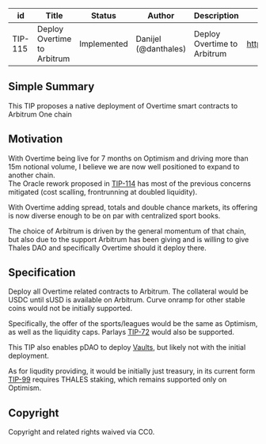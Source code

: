 | id | Title | Status | Author | Description | Discussions to | Created |
| ----------- | ----------- | ----------- | ----------- | ----------- | ----------- | ----------- |
| TIP-115 | Deploy Overtime to Arbitrum | Implemented | Danijel (@danthales) |  Deploy Overtime to Arbitrum| https://discord.gg/thales | 2022-12-17
 
## Simple Summary

This TIP proposes a native deployment of Overtime smart contracts to Arbitrum One chain 
 
## Motivation

With Overtime being live for 7 months on Optimism and driving more than 15m notional volume, I believe we are now well positioned to expand to another chain.  
The Oracle rework proposed in [TIP-114](https://github.com/thales-markets/thales-improvement-proposals/blob/main/TIPs/TIP-114.md) has most of the previous concerns  mitigated (cost scalling, frontrunning at doubled liquidity).  

With Overtime adding spread, totals and double chance markets, its offering is now diverse enough to be on par with centralized sport books.   

The choice of Arbitrum is driven by the general momentum of that chain, but also due to the support Arbitrum has been giving and is willing to give Thales DAO and specifically Overtime should it deploy there.
    
## Specification 

Deploy all Overtime related contracts to Arbitrum. The collateral would be USDC until sUSD is available on Arbitrum. Curve onramp for other stable coins would not be initially supported.  

Specifically, the offer of the sports/leagues would be the same as Optimism, as well as the liquidity caps. Parlays [TIP-72](https://github.com/thales-markets/thales-improvement-proposals/blob/main/TIPs/TIP-72.md) would also be supported.

This TIP also enables pDAO to deploy [Vaults](https://github.com/thales-markets/thales-improvement-proposals/blob/main/TIPs/TIP-70.md), but likely not with the initial deployment.  

As for liqudity providing, it would be initially just treasury, in its current form [TIP-99](https://github.com/thales-markets/thales-improvement-proposals/blob/main/TIPs/TIP-99.md) requires THALES staking, which remains supported only on Optimism.

 
## Copyright
 
Copyright and related rights waived via CC0.

